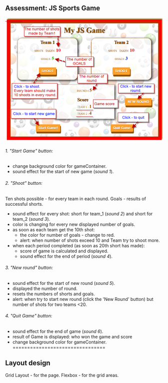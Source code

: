 ## Assessment: JS Sports Game
 
![-](assets/img/about.png)

###### 1. "Start Game" button:
 * change background color for gameContainer. 
 *  sound effect  for the start of new game (*sound 1*).

###### 2. "Shoot" button:
Ten shots possible -  for every team in each round. Goals - results of successful shorts.
*  sound effect for every shot: short for team_1 (*sound 2*) and short for team_2 (*sound 3*).
*  color is changing for every new  displayed number of goals.
*  as soon as each team get the 10th shot:
      *  the color for number of goals - change to red.
      * alert: when number of shots exceed 10 and Team try to shoot more.
*  when each period completed (as soon as 20th short has made):
      * score of game is calculated and displayed.
      * sound effect for the end of period  (*sound 4*). 
 
###### 3. "New round" button:
* sound effect  for the start of new round  (*sound 5*).
*  displayed the number of round.
* resets the numbers of  shorts and goals.
* alert: when try to start new round (click the 'New Round' button) but number of shots for two teams <20.

###### 4. "Quit Game" button:
* sound effect  for the end of game  (*sound 6*).
*  result of Game is displayed: who won the game and score
*  change background color for gameContainer. 
 ================================
## Layout design
Grid Layout -  for the page.
Flexbox - for the grid areas.

